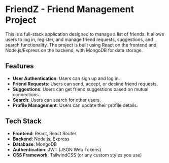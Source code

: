 # FriendZ - Friend Management Project

This is a full-stack application designed to manage a list of friends. It allows users to log in, register, and manage friend requests, suggestions, and search functionality. The project is built using React on the frontend and Node.js/Express on the backend, with MongoDB for data storage.

## Features

- **User Authentication**: Users can sign up and log in.
- **Friend Requests**: Users can send, accept, or decline friend requests.
- **Suggestions**: Users can get friend suggestions based on mutual connections.
- **Search**: Users can search for other users.
- **Profile Management**: Users can update their profile details.
<!-- - **Real-time Updates**: Use WebSockets or other methods to reflect real-time changes. -->

## Tech Stack

- **Frontend**: React, React Router
- **Backend**: Node.js, Express
- **Database**: MongoDB
- **Authentication**: JWT (JSON Web Tokens)
- **CSS Framework**: TailwindCSS (or any custom styles you use)
